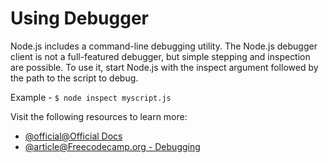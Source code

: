 # Using Debugger

Node.js includes a command-line debugging utility. The Node.js debugger client is not a full-featured debugger, but simple stepping and inspection are possible. To use it, start Node.js with the inspect argument followed by the path to the script to debug.

Example - `$ node inspect myscript.js`

Visit the following resources to learn more:

- [@official@Official Docs](https://nodejs.org/api/debugger.html)
- [@article@Freecodecamp.org - Debugging](https://www.freecodecamp.org/news/how-to-debug-node-js-applications/)
